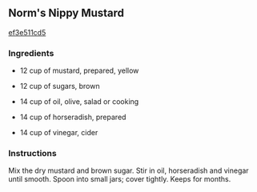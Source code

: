 ## Norm's Nippy Mustard

[ef3e511cd5](http://www.food.com/recipe/norms-nippy-mustard-471596)

### Ingredients

 - 12 cup of mustard, prepared, yellow

 - 12 cup of sugars, brown

 - 14 cup of oil, olive, salad or cooking

 - 14 cup of horseradish, prepared

 - 14 cup of vinegar, cider

### Instructions

Mix the dry mustard and brown sugar. Stir in oil, horseradish and vinegar until smooth. Spoon into small jars; cover tightly. Keeps for months.